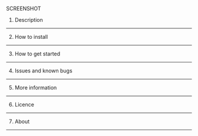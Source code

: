 SCREENSHOT

1. Description
--------------

2. How to install
-----------------

3. How to get started
---------------------

4. Issues and known bugs
------------------------

5. More information
--------------------

6. Licence
----------

7. About
--------
